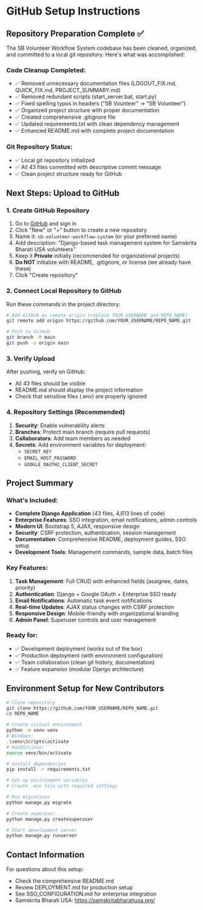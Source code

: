# GitHub Setup Instructions

## Repository Preparation Complete ✅

The SB Volunteer Workflow System codebase has been cleaned, organized, and committed to a local git repository. Here's what was accomplished:

### Code Cleanup Completed:
- ✅ Removed unnecessary documentation files (LOGOUT_FIX.md, QUICK_FIX.md, PROJECT_SUMMARY.md)
- ✅ Removed redundant scripts (start_server.bat, start.py)
- ✅ Fixed spelling typos in headers ("SB Vounteer" → "SB Volunteer")
- ✅ Organized project structure with proper documentation
- ✅ Created comprehensive .gitignore file
- ✅ Updated requirements.txt with clean dependency management
- ✅ Enhanced README.md with complete project documentation

### Git Repository Status:
- ✅ Local git repository initialized
- ✅ All 43 files committed with descriptive commit message
- ✅ Clean project structure ready for GitHub

## Next Steps: Upload to GitHub

### 1. Create GitHub Repository
1. Go to [GitHub](https://github.com) and sign in
2. Click "New" or "+" button to create a new repository
3. Name it: `sb-volunteer-workflow-system` (or your preferred name)
4. Add description: "Django-based task management system for Samskrita Bharati USA volunteers"
5. Keep it **Private** initially (recommended for organizational projects)
6. **Do NOT** initialize with README, .gitignore, or license (we already have these)
7. Click "Create repository"

### 2. Connect Local Repository to GitHub
Run these commands in the project directory:

```bash
# Add GitHub as remote origin (replace YOUR_USERNAME and REPO_NAME)
git remote add origin https://github.com/YOUR_USERNAME/REPO_NAME.git

# Push to GitHub
git branch -M main
git push -u origin main
```

### 3. Verify Upload
After pushing, verify on GitHub:
- All 43 files should be visible
- README.md should display the project information
- Check that sensitive files (.env) are properly ignored

### 4. Repository Settings (Recommended)
1. **Security**: Enable vulnerability alerts
2. **Branches**: Protect main branch (require pull requests)
3. **Collaborators**: Add team members as needed
4. **Secrets**: Add environment variables for deployment:
   - `SECRET_KEY`
   - `EMAIL_HOST_PASSWORD`
   - `GOOGLE_OAUTH2_CLIENT_SECRET`

## Project Summary

### What's Included:
- **Complete Django Application** (43 files, 4,613 lines of code)
- **Enterprise Features**: SSO integration, email notifications, admin controls
- **Modern UI**: Bootstrap 5, AJAX, responsive design
- **Security**: CSRF protection, authentication, session management
- **Documentation**: Comprehensive README, deployment guides, SSO setup
- **Development Tools**: Management commands, sample data, batch files

### Key Features:
1. **Task Management**: Full CRUD with enhanced fields (assignee, dates, priority)
2. **Authentication**: Django + Google OAuth + Enterprise SSO ready
3. **Email Notifications**: Automatic task event notifications
4. **Real-time Updates**: AJAX status changes with CSRF protection
5. **Responsive Design**: Mobile-friendly with organizational branding
6. **Admin Panel**: Superuser controls and user management

### Ready for:
- ✅ Development deployment (works out of the box)
- ✅ Production deployment (with environment configuration)
- ✅ Team collaboration (clean git history, documentation)
- ✅ Feature expansion (modular Django architecture)

## Environment Setup for New Contributors

```bash
# Clone repository
git clone https://github.com/YOUR_USERNAME/REPO_NAME.git
cd REPO_NAME

# Create virtual environment
python -m venv venv
# Windows:
.\venv\Scripts\activate
# macOS/Linux:
source venv/bin/activate

# Install dependencies
pip install -r requirements.txt

# Set up environment variables
# Create .env file with required settings

# Run migrations
python manage.py migrate

# Create superuser
python manage.py createsuperuser

# Start development server
python manage.py runserver
```

## Contact Information

For questions about this setup:
- Check the comprehensive README.md
- Review DEPLOYMENT.md for production setup
- See SSO_CONFIGURATION.md for enterprise integration
- Samskrita Bharati USA: https://samskritabharatiusa.org/
